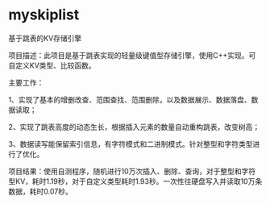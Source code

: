 # myskiplist
基于跳表的KV存储引擎

项目描述：此项目是基于跳表实现的轻量级键值型存储引擎，使用C++实现。可自定义KV类型、比较函数。

主要工作：

1、实现了基本的增删改查、范围查找、范围删除，以及数据展示、数据落盘、数据读取；

2、实现了跳表高度的动态生长，根据插入元素的数量自动重构跳表，改变树高；
  
3、数据读写能保留索引信息，有字符模式和二进制模式。针对整型和字符类型进行了优化。
  
项目结果：使用自测程序，随机进行10万次插入、删除、查询，对于整型和字符型KV，耗时1.19秒，对于自定义类型耗时1.93秒。一次性往硬盘写入并读取10万条数据，耗时0.07秒。
